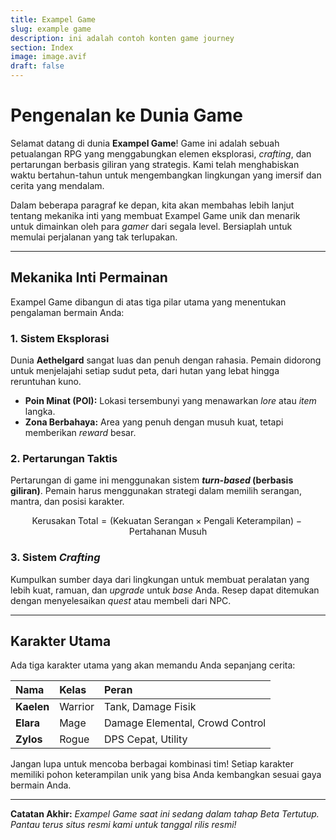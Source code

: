 ```yaml
---
title: Exampel Game
slug: example game
description: ini adalah contoh konten game journey
section: Index
image: image.avif
draft: false
---
```


# Pengenalan ke Dunia Game

Selamat datang di dunia **Exampel Game**! Game ini adalah sebuah petualangan RPG yang menggabungkan elemen eksplorasi, *crafting*, dan pertarungan berbasis giliran yang strategis. Kami telah menghabiskan waktu bertahun-tahun untuk mengembangkan lingkungan yang imersif dan cerita yang mendalam.

Dalam beberapa paragraf ke depan, kita akan membahas lebih lanjut tentang mekanika inti yang membuat Exampel Game unik dan menarik untuk dimainkan oleh para *gamer* dari segala level. Bersiaplah untuk memulai perjalanan yang tak terlupakan.

---

## Mekanika Inti Permainan

Exampel Game dibangun di atas tiga pilar utama yang menentukan pengalaman bermain Anda:

### 1. Sistem Eksplorasi
Dunia **Aethelgard** sangat luas dan penuh dengan rahasia. Pemain didorong untuk menjelajahi setiap sudut peta, dari hutan yang lebat hingga reruntuhan kuno.

* **Poin Minat (POI):** Lokasi tersembunyi yang menawarkan *lore* atau *item* langka.
* **Zona Berbahaya:** Area yang penuh dengan musuh kuat, tetapi memberikan *reward* besar.

### 2. Pertarungan Taktis
Pertarungan di game ini menggunakan sistem ***turn-based* (berbasis giliran)**. Pemain harus menggunakan strategi dalam memilih serangan, mantra, dan posisi karakter.

$$
\text{Kerusakan Total} = (\text{Kekuatan Serangan} \times \text{Pengali Keterampilan}) - \text{Pertahanan Musuh}
$$

### 3. Sistem *Crafting*
Kumpulkan sumber daya dari lingkungan untuk membuat peralatan yang lebih kuat, ramuan, dan *upgrade* untuk *base* Anda. Resep dapat ditemukan dengan menyelesaikan *quest* atau membeli dari NPC.

---

## Karakter Utama

Ada tiga karakter utama yang akan memandu Anda sepanjang cerita:

| Nama | Kelas | Peran |
| :--- | :--- | :--- |
| **Kaelen** | Warrior | Tank, Damage Fisik |
| **Elara** | Mage | Damage Elemental, Crowd Control |
| **Zylos** | Rogue | DPS Cepat, Utility |

Jangan lupa untuk mencoba berbagai kombinasi tim! Setiap karakter memiliki pohon keterampilan unik yang bisa Anda kembangkan sesuai gaya bermain Anda.

***

**Catatan Akhir:** *Exampel Game saat ini sedang dalam tahap Beta Tertutup. Pantau terus situs resmi kami untuk tanggal rilis resmi!*